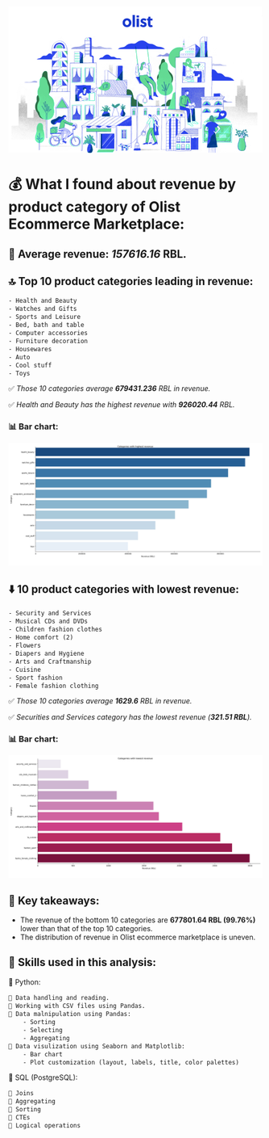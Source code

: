 ![](images/cover.png)

# 💰 What I found about revenue by product category of Olist Ecommerce Marketplace:

## 💸 Average revenue: *157616.16* RBL.

## 🔝 Top 10 product categories leading in revenue:

    - Health and Beauty
    - Watches and Gifts
    - Sports and Leisure
    - Bed, bath and table
    - Computer accessories
    - Furniture decoration
    - Housewares
    - Auto
    - Cool stuff
    - Toys

✅ *Those 10 categories average **679431.236** RBL in revenue.*

✅  *Health and Beauty has the highest revenue with **926020.44** RBL.*

### 📊 Bar chart:

![](images/Top_rev_bar.png)

## ⬇️ 10 product categories with lowest revenue:

    - Security and Services
    - Musical CDs and DVDs
    - Children fashion clothes
    - Home comfort (2)
    - Flowers
    - Diapers and Hygiene
    - Arts and Craftmanship
    - Cuisine
    - Sport fashion
    - Female fashion clothing
    
✅ *Those 10 categories average **1629.6** RBL in revenue.*
    
✅  *Securities and Services category has the lowest revenue (**321.51 RBL**).*

### 📊 Bar chart:

![](images/Low_rev_bar.png)

## 📝 Key takeaways:

- The revenue of the bottom 10 categories are **677801.64 RBL (99.76%)** lower than that of the top 10 categories.
- The distribution of revenue in Olist ecommerce marketplace is uneven.

## 🧠 Skills used in this analysis:

🔸 Python:
    
    🔹 Data handling and reading.
    🔹 Working with CSV files using Pandas.
    🔹 Data malnipulation using Pandas:
        - Sorting
        - Selecting
        - Aggregating
    🔹 Data visulization using Seaborn and Matplotlib:
        - Bar chart
        - Plot customization (layout, labels, title, color palettes)

🔸 SQL (PostgreSQL):

    🔹 Joins
    🔹 Aggregating
    🔹 Sorting
    🔹 CTEs
    🔹 Logical operations
